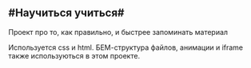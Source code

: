 #Научиться учиться#
------
Проект про то, как правильно, и быстрее запоминать материал

Используется css и html.
БЕМ-структура файлов, анимации и iframe также используються в этом проекте.